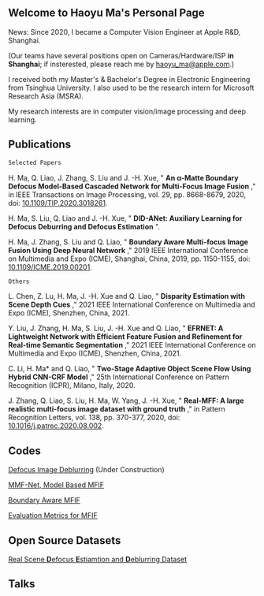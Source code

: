 ## Welcome to Haoyu Ma's Personal Page

News: Since 2020, I became a Computer Vision Engineer at Apple R&D, Shanghai. 

(Our teams have several positions open on Cameras/Hardware/ISP **in Shanghai**; if insterested, please reach me by haoyu_ma@apple.com.)

I received both my Master's & Bachelor's Degree in Electronic Engineering from Tsinghua University. 
I also used to be the research intern for Microsoft Research Asia (MSRA).

My research interests are in computer vision/image processing and deep learning.

## Publications

```markdown
Selected Papers
```

H. Ma, Q. Liao, J. Zhang, S. Liu and J. -H. Xue, " **An α-Matte Boundary Defocus Model-Based Cascaded Network for Multi-Focus Image Fusion** ," in IEEE Transactions on Image Processing, vol. 29, pp. 8668-8679, 2020, doi: [10.1109/TIP.2020.3018261](https://ieeexplore.ieee.org/document/9178463).

H. Ma, S. Liu, Q. Liao and J. -H. Xue, " **DID-ANet: Auxiliary Learning for Defocus Deburring and Defocus Estimation** ".

H. Ma, J. Zhang, S. Liu and Q. Liao, " **Boundary Aware Multi-focus Image Fusion Using Deep Neural Network** ," 2019 IEEE International Conference on Multimedia and Expo (ICME), Shanghai, China, 2019, pp. 1150-1155, doi: [10.1109/ICME.2019.00201](https://ieeexplore.ieee.org/document/8784872).


```markdown
Others
```

L. Chen, Z. Lu, H. Ma, J. -H. Xue and Q. Liao, " **Disparity Estimation with Scene Depth Cues** ," 2021 IEEE International Conference on Multimedia and Expo (ICME), Shenzhen, China, 2021.

Y. Liu, J. Zhang, H. Ma, S. Liu, J. -H. Xue and Q. Liao, " **EFRNET: A Lightweight Network with Efficient Feature Fusion and Refinement for Real-time Semantic Segmentation** ," 2021 IEEE International Conference on Multimedia and Expo (ICME), Shenzhen, China, 2021.

C. Li, H. Ma* and Q. Liao, " **Two-Stage Adaptive Object Scene Flow Using Hybrid CNN-CRF Model** ," 25th International Conference on Pattern Recognition (ICPR), Milano, Italy, 2020.

J. Zhang, Q. Liao, S. Liu, H. Ma, W. Yang, J. -H. Xue, " **Real-MFF: A large realistic multi-focus image dataset with ground truth** ," in Pattern Recognition Letters, vol. 138, pp. 370-377, 2020, doi: [10.1016/j.patrec.2020.08.002](https://www.sciencedirect.com/science/article/abs/pii/S0167865520303007?via%3Dihub).


## Codes

[Defocus Image Deblurring](https://github.com/xytmhy/DID-ANet-Defocus-Deblurring) (Under Construction)

[MMF-Net, Model Based MFIF](https://github.com/xytmhy/MMF-Net-Multi-Focus-Image-Fusion)

[Boundary Aware MFIF](https://github.com/xytmhy/BoundaryAware-Fusion-CNN)

[Evaluation Metrics for MFIF](https://github.com/xytmhy/Evaluation-Metrics-for-Image-Fusion)


## Open Source Datasets

[Real Scene **D**efocus **E**stiamtion and **D**eblurring Dataset](https://drive.google.com/open?id=17FiFdbM6VNDBHDE4TBw7PKF7ep_wPgX6)

## Talks


